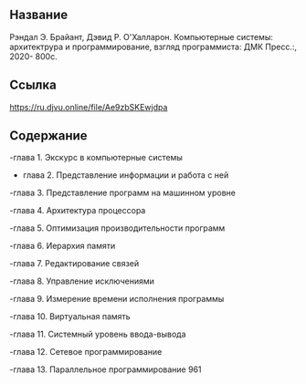 ## Название
Рэндал Э. Брайант, Дэвид Р. О'Халларон. Компьютерные системы: архитектрура и программирование, взгляд программиста: ДМК Пресс.:, 2020- 800с.

## Ссылка

https://ru.djvu.online/file/Ae9zbSKEwjdpa

## Содержание

-глава 1. Экскурс в компьютерные системы 

- глава 2. Представление информации и работа с ней 

-глава 3. Представление программ на машинном уровне 

-глава 4. Архитектура процессора 

-глава 5. Оптимизация производительности программ

-глава 6. Иерархия памяти 

-глава 7. Редактирование связей 

-глава 8. Управление исключениями 

-глава 9. Измерение времени исполнения программы

-глава 10. Виртуальная память

-глава 11. Системный уровень ввода-вывода 

-глава 12. Сетевое программирование

-глава 13. Параллельное программирование 961

